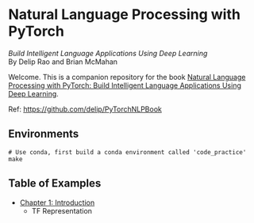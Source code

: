 # Natural Language Processing with PyTorch
_Build Intelligent Language Applications Using Deep Learning_
<br>By Delip Rao and Brian McMahan


Welcome. This is a companion repository for the book [Natural Language Processing with PyTorch: Build Intelligent Language Applications Using Deep Learning](https://www.amazon.com/Natural-Language-Processing-PyTorch-Applications/dp/1491978236/).

Ref: https://github.com/delip/PyTorchNLPBook

## Environments

```shell
# Use conda, first build a conda environment called 'code_practice'
make
```

## Table of Examples

* [Chapter 1: Introduction](./chapter/chapter_1/)
  * TF Representation

